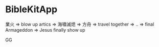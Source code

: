 # BibleKitApp

業火 => blow up artics => 海嘯滅熄 => 方舟 => travel together => .. => final Armageddon => Jesus finally show up 

GG
